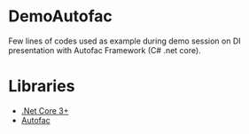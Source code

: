 # DemoAutofac
Few lines of codes used as example during demo session on DI presentation with Autofac Framework (C# .net core).

# Libraries
* [.Net Core 3+](https://dotnet.microsoft.com/download)
* [Autofac](https://autofac.org/)

